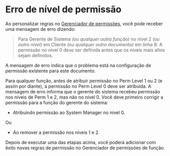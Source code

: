# Erro de nível de permissão


Ao personalizar regras no [Gerenciador de permissões](/docs/pt/setting-up/users-and-permissions/role-based-permissions), você pode receber uma mensagem de erro dizendo:



> 
> Para Gerente de Sistema *(ou qualquer outra função)* no nível 2 *(ou outro nível)* em Cliente *(ou qualquer outro documento)* em linha 8: A permissão no nível 0 deve ser definida antes que os níveis mais altos sejam definidos.
> 
> 
> 


A mensagem de erro indica que o problema está na configuração de permissão existente para este documento.


Para qualquer função, antes de atribuir permissão no Perm Level 1 ou 2 (e assim por diante), a permissão no Perm Level 0 deve ser atribuída. A mensagem de erro informa que o gerente do sistema recebeu permissão nos níveis de Perm 1 e 2, mas não no nível 0. Você deve primeiro corrigir a permissão para a função do gerente do sistema:


* Atribuindo permissão ao System Manager no nível 0.


Ou
* Ao remover a permissão nos níveis 1 e 2.


Depois de executar uma das etapas acima, você poderá adicionar com êxito novas regras de permissão no Gerenciador de permissões de função.


